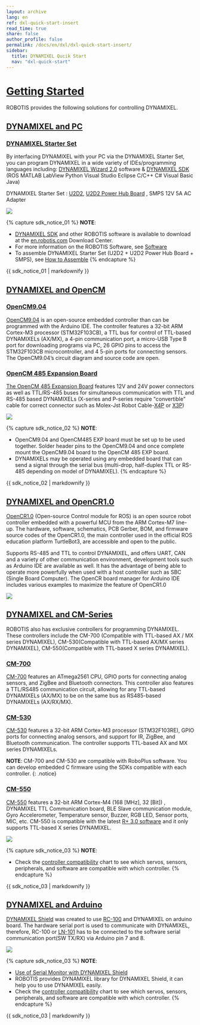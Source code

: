 ```yaml
---
layout: archive
lang: en
ref: dxl-quick-start-insert
read_time: true
share: false
author_profile: false
permalink: /docs/en/dxl/dxl-quick-start-insert/
sidebar:
  title: DYNAMIXEL Qucik Start
  nav: "dxl-quick-start"
---
```


# [Getting Started](#getting-started-with-dynamixel)

ROBOTIS provides the following solutions for controlling DYNAMIXEL. 
 
## [DYNAMIXEL and PC](#dynamixel-and-pc)

### [DYNAMIXEL Starter Set](#dynamixel-starter-set)
By interfacing DYNAMIXEL with your PC via the DYNAMIXEL Starter Set, you can program DYNAMIXEL in a wide variety of IDEs/programming languages including: [DYNAMIXEL Wizard 2.0] software & [DYNAMIXEL SDK] (ROS MATLAB LabView Python Visual Studio Eclipse C/C++ C# Visual Basic Java)  

DYNAMIXEL Starter Set : [U2D2], [U2D2 Power Hub Board] , SMPS 12V 5A AC Adapter 

  ![](/assets/images/dxl/dxl_quick_start_insert/dxl_control_01.png) 

{% capture sdk_notice_01 %}
**NOTE**: 
- [DYNAMIXEL SDK] and other ROBOTIS software is available to download at the [en.robotis.com](http://en.robotis.com/) Download Center. 
- For more information on the ROBOTIS Software, see [Software](/docs/en/software/)
- To assemble DYNAMIXEL Starter Set (U2D2 + U2D2 Power Hub Board + SMPS), see [How to Assemble](/docs/en/parts/interface/u2d2_power_hub/#how-to-assemble)
{% endcapture %}

<div class="notice">{{ sdk_notice_01 | markdownify }}</div>

## [DYNAMIXEL and OpenCM](#dynamixel-and-opencm)

### [OpenCM9.04](#opencm904) 

[OpenCM9.04] is an open-source embedded controller than can be programmed with the Arduino IDE. The controller features a 32-bit ARM Cortex-M3 processor (STM32F103CB), a TTL bus for control of TTL-based DYNAMIXELs (AX/MX), a 4-pin communication port, a micro-USB Type B port for downloading programs via PC, 26 GPIO pins to access the STM32F103CB microcontroller, and 4 5-pin ports for connecting sensors. The OpenCM9.04’s circuit diagram and source code are open.

### [OpenCM 485 Expansion Board](#opencm-485-expansion-board)

[The OpenCM 485 Expansion Board] features 12V and 24V power connectors as well as TTL/RS-485 buses for simultaneous communication with TTL and RS-485 based DYNAMIXELs (X-series and P-series require "convertible" cable for correct connector such as Molex-Jst Robot Cable-[X4P](http://en.robotis.com/shop_en/item.php?it_id=903-0246-000) or [X3P](http://en.robotis.com/shop_en/item.php?it_id=903-0251-000))

![](/assets/images/dxl/dxl_quick_start_insert/dxl_control_02.png) 

{% capture sdk_notice_02 %}
**NOTE**: 
- OpenCM9.04 and OpenCM485 EXP board must be set up to be used together. Solder header pins to the OpenCM9.04 and once complete mount the OpenCM9.04 board to the OpenCM 485 EXP board.
- DYNAMIXELs may be operated using any embedded board that can send a signal through the serial bus (multi-drop, half-duplex TTL or RS-485 depending on model of DYNAMIXEL).
{% endcapture %}
<div class="notice">{{ sdk_notice_02 | markdownify }}</div>

## [DYNAMIXEL and OpenCR1.0](#dynamixel-and-opencr10)

[OpenCR1.0] (Open-source Control module for ROS) is an open source robot controller embedded with a powerful MCU from the ARM Cortex-M7 line-up. 
The hardware, software, schematics, PCB Gerber, BOM, and firmware source codes of the OpenCR1.0, the main controller used in the official ROS education platform TurtleBot3, are accessible and open to the public. 

Supports RS-485 and TTL to control DYNAMIXEL, and offers UART, CAN and a variety of other communication environment, development tools such as Arduino IDE are available as well. 
It has the advantage of being able to operate more powerfully when used with a host controller such as SBC (Single Board Computer). 
The OpenCR board manager for Arduino IDE includes various examples to maximize the feature of OpenCR1.0

![](/assets/images/dxl/dxl_quick_start_insert/dxl_control_03.png) 

## [DYNAMIXEL and CM-Series](#dynamixel-and-cm-series)
 
ROBOTIS also has exclusive controllers for programming DYNAMIXEL. These controllers include the CM-700 (Compatible with TTL-based AX / MX series DYNAMIXEL), CM-530(Compatible with TTL-based AX/MX series DYNAMIXEL), CM-550(Compatible with TTL-based X series DYNAMIXEL).

### [CM-700](#cm-700)
[CM-700] features an ATmega2561 CPU, GPIO ports for connecting analog sensors, and ZigBee and Bluetooth connectors. This controller also features a TTL/RS485 communication circuit, allowing for any TTL-based DYNAMIXELs (AX/MX) to be on the same bus as RS485-based DYNAMIXELs (AX/RX/MX).
 
### [CM-530](#cm-530)
[CM-530] features a 32-bit ARM Cortex-M3 processor (STM32F103RE), GPIO ports for connecting analog sensors, and support for IR, ZigBee, and Bluetooth communication. The controller supports TTL-based AX and MX series DYNAMIXELs. 

**NOTE**: CM-700 and CM-530 are compatible with RoboPlus software. You can develop embedded C firmware using the SDKs compatible with each controller.
{: .notice}

### [CM-550](#cm-550)
[CM-550] features a 32-bit ARM Cortex-M4 (168 \[MHz], 32 \[Bit]) , DYNAMIXEL TTL Communication board, BLE Slave communication module, Gyro Accelerometer, Temperature sensor, Buzzer, RGB LED, Sensor ports, MIC, etc. CM-550 is compatible with the latest [R+ 3.0 software] and it only supports TTL-based X series DYNAMIXEL.

![](/assets/images/dxl/dxl_quick_start_insert/dxl_control_04.png) 

{% capture sdk_notice_03 %}
**NOTE**: 
- Check the [controller compatibility](/docs/en/parts/controller/controller_compatibility/) chart to see which servos, sensors, peripherals, and software are compatible with which controller. 
{% endcapture %}
<div class="notice">{{ sdk_notice_03 | markdownify }}</div>

## [DYNAMIXEL and Arduino](#dynamixel-and-arduino)

[DYNAMIXEL Shield] was created to use [RC-100] and DYNAMIXEL on arduino board.
The hardware serial port is used to communicate with DYNAMIXEL, therefore, RC-100 or [LN-101] has to be connected to the software serial communication port(SW TX/RX) via Arduino pin 7 and 8.

![](/assets/images/dxl/dxl_quick_start_insert/dxl_control_05.png) 

{% capture sdk_notice_03 %}
**NOTE**: 
- [Use of Serial Monitor with DYNAMIXEL Shield](/docs/en/parts/interface/dynamixel_shield/#use-of-serial-monitor-with-dynamixel-shield)
- ROBOTIS provides DYNAMIXEL library for DYNAMIXEL Shield, it can help you to use DYNAMIXEL easily.
- Check the [controller compatibility](/docs/en/parts/controller/controller_compatibility/#software) chart to see which servos, sensors, peripherals, and software are compatible with which controller. 
{% endcapture %}
<div class="notice">{{ sdk_notice_03 | markdownify }}</div>

[DYNAMIXEL Wizard 2.0]: /docs/en/software/dynamixel/dynamixel_wizard2/
[DYNAMIXEL SDK]: /docs/en/software/dynamixel/dynamixel_sdk/overview/
[U2D2]: /docs/en/parts/interface/u2d2/
[U2D2 Power Hub Board]: /docs/en/parts/interface/u2d2_power_hub/
[Software]: /docs/en/software/
[OpenCM9.04]: /docs/en/parts/controller/opencm904/
[The OpenCM 485 Expansion Board]: /docs/en/parts/controller/opencm485exp/
[OpenCR1.0]: /docs/en/parts/controller/opencr10/
[CM-700]: /docs/en/parts/controller/cm-700/
[CM-530]: /docs/en/parts/controller/cm-530/
[CM-550]: /docs/en/parts/controller/cm-550/
[R+ 3.0 software]: /docs/en/software/rplustask3/
[DYNAMIXEL Shield]: /docs/en/parts/interface/dynamixel_shield/
[RC-100]: /docs/en/parts/communication/rc-100/
[LN-101]: /docs/en/parts/interface/ln-101/
